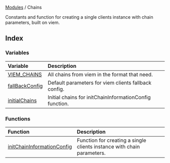[Modules](../README.md) / Chains

Constants and function for creating a single clients instance with chain parameters, built on viem.

## Index

### Variables

| Variable | Description |
| :------ | :------ |
| [VIEM\_CHAINS](variables/VIEM_CHAINS.md) | All chains from viem in the format that need. |
| [fallBackConfig](variables/fallBackConfig.md) | Default parameters for viem clients fallback config. |
| [initialChains](variables/initialChains.md) | Initial chains for initChainInformationConfig function. |

### Functions

| Function | Description |
| :------ | :------ |
| [initChainInformationConfig](functions/initChainInformationConfig.md) | Function for creating a single clients instance with chain parameters. |

